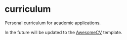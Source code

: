 # curriculum
Personal curriculum for academic applications.

In the future will be updated to the [AwesomeCV](https://github.com/posquit0/Awesome-CV) template.

